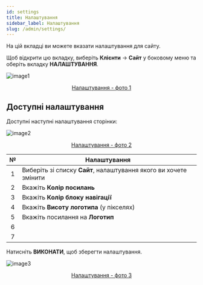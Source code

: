 ```yaml
---
id: settings
title: Налаштування
sidebar_label: Налаштування
slug: /admin/settings/
---
```


На цій вкладці ви можете вказати налаштування для сайту.

Щоб відкрити цю вкладку, виберіть **Клієнти** → **Сайт** у боковому меню та оберіть вкладку **НАЛАШТУВАННЯ**.

![image1](/img/uk/admin_site_settings/image1.png "Налаштування") <center><u>Налаштування - фото 1</u></center>

## Доступні налаштування

Доступні наступні налаштування сторінки:

![image2](/img/uk/admin_site_settings/image2.png "Налаштування") <center><u>Налаштування - фото 2</u></center>

|  №  | Налаштування |
| :-: | ------------ |
| 1 | Виберіть зі списку **Сайт**, налаштування якого ви хочете змінити  |
| 2 | Вкажіть **Колір посилань** |
| 3 | Вкажіть **Колір блоку навігації** |
| 4 | Вкажіть **Висоту логотипа** (у пікселях) |
| 5 | Вкажіть посилання на **Логотип** |
| 6 |  |
| 7 |  |

Натисніть **ВИКОНАТИ**, щоб зберегти налаштування.

![image3](/img/uk/admin_site_settings/image3.png "Налаштування") <center><u>Налаштування - фото 3</u></center>
